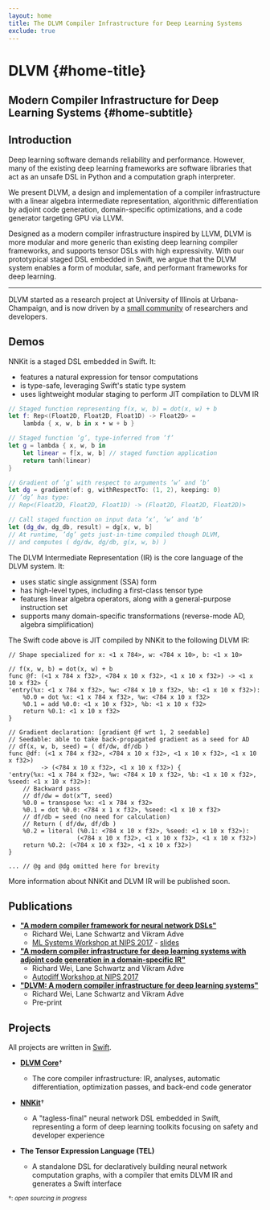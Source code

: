 ```yaml
---
layout: home
title: The DLVM Compiler Infrastructure for Deep Learning Systems
exclude: true
---
```


# DLVM {#home-title}

## Modern Compiler Infrastructure for Deep Learning Systems {#home-subtitle}

## Introduction

Deep learning software demands reliability and performance.
However, many of the existing deep learning frameworks are software libraries
that act as an unsafe DSL in Python and a computation graph interpreter.

We present DLVM, a design and implementation of a compiler infrastructure
with a linear algebra intermediate representation, algorithmic differentiation
by adjoint code generation, domain-specific optimizations, and a code generator
targeting GPU via LLVM.

Designed as a modern compiler infrastructure inspired by LLVM, DLVM is more modular
and more generic than existing deep learning compiler frameworks, and supports
tensor DSLs with high expressivity. With our prototypical staged DSL embedded in Swift,
we argue that the DLVM system enables a form of modular, safe, and performant frameworks
for deep learning.

---

DLVM started as a research project at University of Illinois at
Urbana-Champaign, and is now driven by a [small community](http://dlvm.org/people)
of researchers and developers.

## Demos

NNKit is a staged DSL embedded in Swift. It:
 - features a natural expression for tensor computations
 - is type-safe, leveraging Swift's static type system
 - uses lightweight modular staging to perform JIT compilation to DLVM IR

```swift
// Staged function representing f(x, w, b) = dot(x, w) + b
let f: Rep<(Float2D, Float2D, Float1D) -> Float2D> =
    lambda { x, w, b in x • w + b }

// Staged function ’g’, type-inferred from ’f’
let g = lambda { x, w, b in
    let linear = f[x, w, b] // staged function application
    return tanh(linear)
}

// Gradient of ’g’ with respect to arguments ’w’ and ’b’
let dg = gradient(of: g, withRespectTo: (1, 2), keeping: 0)
// ’dg’ has type:
// Rep<(Float2D, Float2D, Float1D) -> (Float2D, Float2D, Float2D)>

// Call staged function on input data ’x’, ’w’ and ’b’
let (dg_dw, dg_db, result) = dg[x, w, b]
// At runtime, ’dg’ gets just-in-time compiled though DLVM,
// and computes ( dg/dw, dg/db, g(x, w, b) )
```

The DLVM Intermediate Representation (IR) is the core language of the DLVM system. It:
 - uses static single assignment (SSA) form
 - has high-level types, including a first-class tensor type
 - features linear algebra operators, along with a general-purpose instruction set
 - supports many domain-specific transformations (reverse-mode AD, algebra simplification)

The Swift code above is JIT compiled by NNKit to the following DLVM IR:

```dlvm
// Shape specialized for x: <1 x 784>, w: <784 x 10>, b: <1 x 10>

// f(x, w, b) = dot(x, w) + b
func @f: (<1 x 784 x f32>, <784 x 10 x f32>, <1 x 10 x f32>) -> <1 x 10 x f32> {
'entry(%x: <1 x 784 x f32>, %w: <784 x 10 x f32>, %b: <1 x 10 x f32>):
    %0.0 = dot %x: <1 x 784 x f32>, %w: <784 x 10 x f32>
    %0.1 = add %0.0: <1 x 10 x f32>, %b: <1 x 10 x f32>
    return %0.1: <1 x 10 x f32>
}

// Gradient declaration: [gradient @f wrt 1, 2 seedable]
// Seedable: able to take back-propagated gradient as a seed for AD
// df(x, w, b, seed) = ( df/dw, df/db )
func @df: (<1 x 784 x f32>, <784 x 10 x f32>, <1 x 10 x f32>, <1 x 10 x f32>)
         -> (<784 x 10 x f32>, <1 x 10 x f32>) {
'entry(%x: <1 x 784 x f32>, %w: <784 x 10 x f32>, %b: <1 x 10 x f32>, %seed: <1 x 10 x f32>):
    // Backward pass
    // df/dw = dot(x^T, seed)
    %0.0 = transpose %x: <1 x 784 x f32>
    %0.1 = dot %0.0: <784 x 1 x f32>, %seed: <1 x 10 x f32>
    // df/db = seed (no need for calculation)
    // Return ( df/dw, df/db )
    %0.2 = literal (%0.1: <784 x 10 x f32>, %seed: <1 x 10 x f32>):
                   (<784 x 10 x f32>, <1 x 10 x f32>, <1 x 10 x f32>)
    return %0.2: (<784 x 10 x f32>, <1 x 10 x f32>)
}

... // @g and @dg omitted here for brevity
```

<!-- Dimension-erased version, in-progress -->
<!--
```dlvm
// f(x, w, b) = dot(x, w) + b
func @f: (<_ x _ x f32>, <_ x _ x f32>, <1 x _ x f32>) -> <_ x _ x f32> {
'entry(%x: <_ x _ x f32>, %w: <_ x _ x f32>, %b: <1 x _ x f32>):
    %0.0 = dot %x: <_ x _ x f32>, %w: <_ x _ x f32>
    %0.1 = add %0.0: <_ x _ x f32>, %b: <1 x _ x f32>
    return %0.1: <_ x _ x f32>
}

// Gradient declaration in DLVM IR: [gradient @f wrt 1, 2 seedable]
// Seedable: able to take back-propagated gradient as a seed for AD
// df(x, w, b, seed) = ( df/dw, df/db )
func @df: (<_ x _ x f32>, <_ x _ x f32>, <1 x _ x f32>, <_ x _ x f32>)
         -> (<_ x _ x f32>, <1 x _ x f32>) {
'entry(%x: <_ x _ x f32>, %w: <_ x _ x f32>, %b: <1 x _ x f32>, %seed: <1 x _ x f32>):
    // Backward pass
    // df/dw = dot(x^T, seed)
    %0.0 = transpose %x: <_ x _ x f32>
    %0.1 = dot %0.1: <_ x _ x f32>, %seed: <_ x _ x f32>
    // FIXME: df/db = sum(seed, axis=0)
    %0.2 = reduce %seed: <_ x _ x f32> by add along 0
    // Return ( df/dw, df/db )
    %0.3 = literal (%0.1: <_ x _ x f32>, %0.2: <1 x _ x f32>)
                   (<_ x _ x f32>, <1 x _ x f32>)
    return %0.3: (<_ x _ x f32>, <1 x _ x f32>)
}

... // @g and @dg omitted here for brevity
```
-->

More information about NNKit and DLVM IR will be published soon.

## Publications

- [**"A modern compiler framework for neural network DSLs"**](http://learningsys.org/nips17/assets/papers/paper_23.pdf)
  - Richard Wei, Lane Schwartz and Vikram Adve
  - [ML Systems Workshop at NIPS 2017](http://learningsys.org/nips17/) - [slides](http://learningsys.org/nips17/assets/slides/dlvm-nips17.pdf)
- [**"A modern compiler infrastructure for deep learning systems with adjoint code generation in a domain-specific IR"**](https://openreview.net/forum?id=SJo1PLzCW)
  - Richard Wei, Lane Schwartz and Vikram Adve
  - [Autodiff Workshop at NIPS 2017](https://autodiff-workshop.github.io/)
- [**"DLVM: A modern compiler infrastructure for deep learning systems"**](https://arxiv.org/abs/1711.03016)
  - Richard Wei, Lane Schwartz and Vikram Adve
  - Pre-print

## Projects

All projects are written in [Swift](https://swift.org/about).

- [**DLVM Core**](https://github.com/dlvm-team/DLVM)†
  - The core compiler infrastructure: IR, analyses, automatic differentiation,
    optimization passes, and back-end code generator

- [**NNKit**](https://github.com/dlvm-team/NNKit)†
  - A "tagless-final" neural network DSL embedded in Swift, representing a form
    of deep learning toolkits focusing on safety and developer experience

- **The Tensor Expression Language (TEL)**
  - A standalone DSL for declaratively building neural network computation
    graphs, with a compiler that emits DLVM IR and generates a Swift interface

<sup>†: *open sourcing in progress*</sup>
